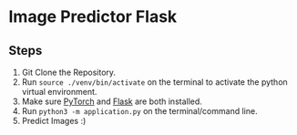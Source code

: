 # Image Predictor Flask

## Steps
1. Git Clone the Repository.
2. Run ```source ./venv/bin/activate``` on the terminal to activate the python virtual environment.
3. Make sure [PyTorch](https://pytorch.org/get-started/locally/) and [Flask](https://pypi.org/project/Flask/) are both installed. 
4. Run ```python3 -m application.py``` on the terminal/command line. 
5. Predict Images :)

